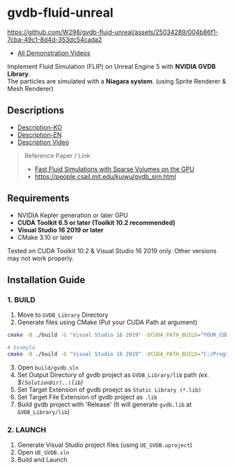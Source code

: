 # gvdb-fluid-unreal

https://github.com/W298/gvdb-fluid-unreal/assets/25034289/004b86f1-7cba-49c1-8d4d-353dc54cada2

- [All Demonstration Videos](Demonstration.md)

Implement Fluid Simulation (FLIP) on Unreal Engine 5 with **NVIDIA GVDB Library**.  
The particles are simulated with a **Niagara system**. (using Sprite Renderer & Mesh Renderer)

## Descriptions

- [Description-KO](Description-KO.md)
- [Description-EN](Description-EN.md)
- [Description Video](https://youtu.be/mlQzro5T2BA?si=l1DC9oW_6IRNTTYR)

> Reference Paper / Link
>
> - [Fast Fluid Simulations with Sparse Volumes on the GPU](https://www.researchgate.net/publication/325488464_Fast_Fluid_Simulations_with_Sparse_Volumes_on_the_GPU)
> - https://people.csail.mit.edu/kuiwu/gvdb_sim.html

## Requirements

- NVIDIA Kepler generation or later GPU
- **CUDA Toolkit 6.5 or later (Toolkit 10.2 recommended)**
- **Visual Studio 16 2019 or later**
- CMake 3.10 or later

Tested on CUDA Toolkit 10.2 & Visual Studio 16 2019 only. Other versions may not work properly.

## Installation Guide

### 1. BUILD

1. Move to `GVDB_Library` Directory
2. Generate files using CMake (Put your CUDA Path at argument)

```bash
cmake -B ./build -G "Visual Studio 16 2019" -DCUDA_PATH_BUILD="YOUR_CUDA_PATH"
```

```bash
# Example
cmake -B ./build -G "Visual Studio 16 2019" -DCUDA_PATH_BUILD="C:/Program Files/NVIDIA GPU Computing Toolkit/CUDA/v10.2"
```

3. Open `build/gvdb.sln`
4. Set Output Directory of gvdb project as `GVDB_Library/lib` path _(ex. $`(SolutionDir)..\lib`)_
5. Set Target Extension of gvdb proejct as `Static Library (*.lib)`
6. Set Target File Extension of gvdb project as `.lib`
7. Build gvdb project with 'Release' (It will generate `gvdb.lib` at `GVDB_Library/lib`)

### 2. LAUNCH

1. Generate Visual Studio project files (using `UE_GVDB.uproject`)
2. Open `UE_GVDB.sln`
3. Build and Launch
